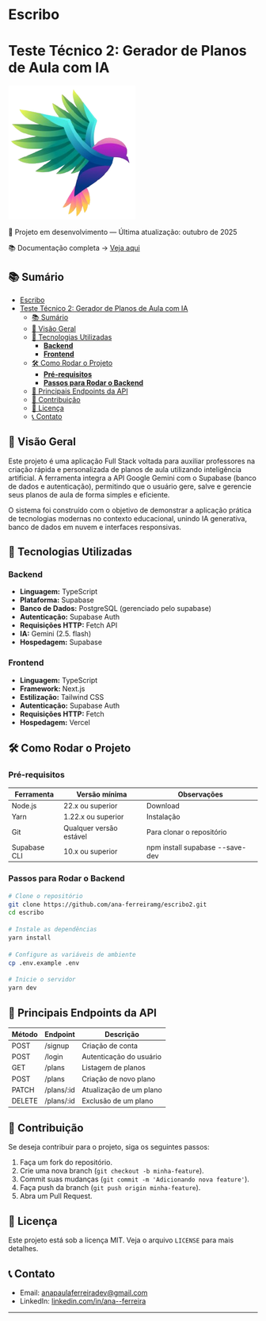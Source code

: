 
# Escribo

# Teste Técnico 2: Gerador de Planos de Aula com IA
![Capa](./docs/images/bird_logo.png)

📅 Projeto em desenvolvimento — Última atualização: outubro de 2025

📚 Documentação completa → [Veja aqui](./docs/index.md)

## 📚 Sumário

- [Escribo](#escribo)
- [Teste Técnico 2: Gerador de Planos de Aula com IA](#teste-técnico-2-gerador-de-planos-de-aula-com-ia)
  - [📚 Sumário](#-sumário)
  - [📌 Visão Geral](#-visão-geral)
  - [🚀 Tecnologias Utilizadas](#-tecnologias-utilizadas)
    - [**Backend**](#backend)
    - [**Frontend**](#frontend)
  - [🛠️ Como Rodar o Projeto](#️-como-rodar-o-projeto)
    - [**Pré-requisitos**](#pré-requisitos)
    - [**Passos para Rodar o Backend**](#passos-para-rodar-o-backend)
  - [📡 Principais Endpoints da API](#-principais-endpoints-da-api)
  - [🎯 Contribuição](#-contribuição)
  - [📄 Licença](#-licença)
  - [📞 Contato](#-contato)

## 📌 Visão Geral
Este projeto é uma aplicação Full Stack voltada para auxiliar professores na criação rápida e personalizada de planos de aula utilizando inteligência artificial. A ferramenta integra a API Google Gemini com o Supabase (banco de dados e autenticação), permitindo que o usuário gere, salve e gerencie seus planos de aula de forma simples e eficiente.

O sistema foi construído com o objetivo de demonstrar a aplicação prática de tecnologias modernas no contexto educacional, unindo IA generativa, banco de dados em nuvem e interfaces responsivas.

## 🚀 Tecnologias Utilizadas
### **Backend**
- **Linguagem:** TypeScript
- **Plataforma:** Supabase
- **Banco de Dados:** PostgreSQL (gerenciado pelo supabase)
- **Autenticação:** Supabase Auth
- **Requisições HTTP:** Fetch API
- **IA:** Gemini (2.5. flash)
- **Hospedagem:** Supabase

### **Frontend**
- **Linguagem:** TypeScript
- **Framework:** Next.js
- **Estilização:** Tailwind CSS
- **Autenticação:** Supabase Auth
- **Requisições HTTP:** Fetch
- **Hospedagem:** Vercel

## 🛠️ Como Rodar o Projeto
### **Pré-requisitos**
| Ferramenta   | Versão mínima           | Observações                                            |
| ----------   | ----------------------- | ------------------------------------------------------ |
| Node.js      | 22.x ou superior        | Download                                               |
| Yarn         | 1.22.x ou superior      | Instalação                                             |
| Git          | Qualquer versão estável | Para clonar o repositório                              |
| Supabase CLI | 10.x ou superior        | npm install supabase --save-dev                        |

### **Passos para Rodar o Backend**
```sh
# Clone o repositório
git clone https://github.com/ana-ferreiramg/escribo2.git
cd escribo

# Instale as dependências
yarn install

# Configure as variáveis de ambiente
cp .env.example .env

# Inicie o servidor
yarn dev
```

## 📡 Principais Endpoints da API
| Método | Endpoint     | Descrição                         |
| ------ | ------------ | --------------------------------- |
| POST   | /signup      | Criação de conta                  |
| POST   | /login       | Autenticação do usuário           |
| GET    | /plans       | Listagem de planos                |
| POST   | /plans       | Criação de novo plano             |
| PATCH  | /plans/:id   | Atualização de um plano           |
| DELETE | /plans/:id   | Exclusão de um plano              |  |

## 🎯 Contribuição
Se deseja contribuir para o projeto, siga os seguintes passos:
1. Faça um fork do repositório.
2. Crie uma nova branch (`git checkout -b minha-feature`).
3. Commit suas mudanças (`git commit -m 'Adicionando nova feature'`).
4. Faça push da branch (`git push origin minha-feature`).
5. Abra um Pull Request.

## 📄 Licença
Este projeto está sob a licença MIT. Veja o arquivo `LICENSE` para mais detalhes.

## 📞 Contato
- Email: anapaulaferreiradev@gmail.com
- LinkedIn: [linkedin.com/in/ana--ferreira](https://linkedin.com/in/ana--ferreira)

---
